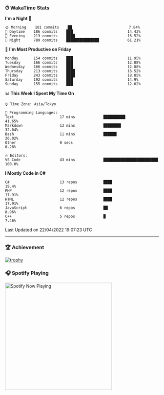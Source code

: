 ### ⏰ WakaTime Stats


<!--START_SECTION:waka-->
**I'm a Night 🦉** 

```text
🌞 Morning    101 commits    ██                          7.84% 
🌆 Daytime    186 commits    ███                         14.43% 
🌃 Evening    213 commits    ████                        16.52% 
🌙 Night      789 commits    ███████████████             61.21%

```
📅 **I'm Most Productive on Friday** 

```text
Monday       154 commits    ███                         11.95% 
Tuesday      166 commits    ███                         12.88% 
Wednesday    166 commits    ███                         12.88% 
Thursday     213 commits    ████                        16.52% 
Friday       243 commits    ████                        18.85% 
Saturday     192 commits    ███                         14.9% 
Sunday       155 commits    ███                         12.02%

```


📊 **This Week I Spent My Time On** 

```text
⌚︎ Time Zone: Asia/Tokyo

💬 Programming Languages: 
Text                     17 mins             ██████████                  41.65% 
Markdown                 13 mins             ████████                    32.04% 
Bash                     11 mins             ██████                      26.02% 
Other                    0 secs                                          0.28%

🔥 Editors: 
VS Code                  43 mins             █████████████████████████   100.0%

```

**I Mostly Code in C#** 

```text
C#                       13 repos            ████                        19.4% 
PHP                      12 repos            ████                        17.91% 
HTML                     12 repos            ████                        17.91% 
JavaScript               6 repos             ██                          8.96% 
C++                      5 repos             █                           7.46%

```



 Last Updated on 22/04/2022 19:07:23 UTC
<!--END_SECTION:waka-->

---

### 🏆 Achievement

[![trophy](https://github-profile-trophy.vercel.app/?username=Slime-hatena&theme=flat&no-bg=true&no-frame=true&column=8)](https://github.com/ryo-ma/github-profile-trophy)

### 🎧 Spotify Playing

[<img src="https://spotify-now-playing-slime-hatena.vercel.app/api/spotify-playing" alt="Spotify Now Playing" width="350" />](https://open.spotify.com/user/slime_hatena)

<!--
**Slime-hatena/Slime-hatena** is a ✨ _special_ ✨ repository because its `README.md` (this file) appears on your GitHub profile.

Here are some ideas to get you started:

- 🔭 I’m currently working on ...
- 🌱 I’m currently learning ...
- 👯 I’m looking to collaborate on ...
- 🤔 I’m looking for help with ...
- 💬 Ask me about ...
- 📫 How to reach me: ...
- 😄 Pronouns: ...
- ⚡ Fun fact: ...
-->
